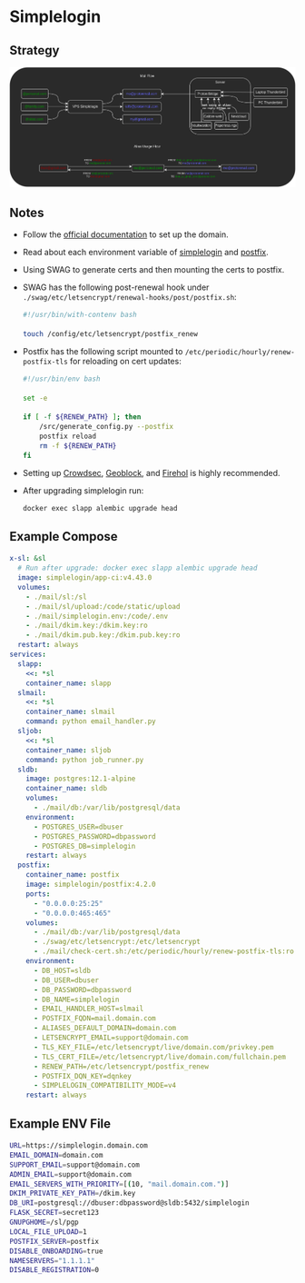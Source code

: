 # Simplelogin

## Strategy

![simplelogin](images/simplelogin.png)

## Notes

- Follow the [official documentation](https://github.com/simple-login/app) to set up the domain.
- Read about each environment variable of [simplelogin](https://github.com/simple-login/app/blob/master/example.env) and [postfix](https://github.com/simple-login/simplelogin-postfix-docker).
- Using SWAG to generate certs and then mounting the certs to postfix.
- SWAG has the following post-renewal hook under `./swag/etc/letsencrypt/renewal-hooks/post/postfix.sh`:

    ```bash
    #!/usr/bin/with-contenv bash

    touch /config/etc/letsencrypt/postfix_renew
    ```

- Postfix has the following script mounted to `/etc/periodic/hourly/renew-postfix-tls` for reloading on cert updates:

    ```bash
    #!/usr/bin/env bash

    set -e

    if [ -f ${RENEW_PATH} ]; then
        /src/generate_config.py --postfix
        postfix reload
        rm -f ${RENEW_PATH}
    fi
    ```

- Setting up [Crowdsec](https://www.linuxserver.io/blog/blocking-malicious-connections-with-crowdsec-and-swag), [Geoblock](/geoblock/), and [Firehol](/firehol/) is highly recommended.
- After upgrading simplelogin run:

    ```bash
    docker exec slapp alembic upgrade head
    ```


## Example Compose


```yaml
x-sl: &sl
  # Run after upgrade: docker exec slapp alembic upgrade head
  image: simplelogin/app-ci:v4.43.0
  volumes:
    - ./mail/sl:/sl
    - ./mail/sl/upload:/code/static/upload
    - ./mail/simplelogin.env:/code/.env
    - ./mail/dkim.key:/dkim.key:ro
    - ./mail/dkim.pub.key:/dkim.pub.key:ro
  restart: always
services:
  slapp:
    <<: *sl
    container_name: slapp
  slmail:
    <<: *sl
    container_name: slmail
    command: python email_handler.py
  sljob:
    <<: *sl
    container_name: sljob
    command: python job_runner.py
  sldb:
    image: postgres:12.1-alpine
    container_name: sldb
    volumes:
      - ./mail/db:/var/lib/postgresql/data
    environment:
      - POSTGRES_USER=dbuser
      - POSTGRES_PASSWORD=dbpassword
      - POSTGRES_DB=simplelogin
    restart: always
  postfix:
    container_name: postfix
    image: simplelogin/postfix:4.2.0
    ports:
      - "0.0.0.0:25:25"
      - "0.0.0.0:465:465"
    volumes:
      - ./mail/db:/var/lib/postgresql/data
      - ./swag/etc/letsencrypt:/etc/letsencrypt
      - ./mail/check-cert.sh:/etc/periodic/hourly/renew-postfix-tls:ro
    environment:
      - DB_HOST=sldb
      - DB_USER=dbuser
      - DB_PASSWORD=dbpassword
      - DB_NAME=simplelogin
      - EMAIL_HANDLER_HOST=slmail
      - POSTFIX_FQDN=mail.domain.com
      - ALIASES_DEFAULT_DOMAIN=domain.com
      - LETSENCRYPT_EMAIL=support@domain.com
      - TLS_KEY_FILE=/etc/letsencrypt/live/domain.com/privkey.pem
      - TLS_CERT_FILE=/etc/letsencrypt/live/domain.com/fullchain.pem
      - RENEW_PATH=/etc/letsencrypt/postfix_renew
      - POSTFIX_DQN_KEY=dqnkey
      - SIMPLELOGIN_COMPATIBILITY_MODE=v4
    restart: always
```

## Example ENV File

```bash
URL=https://simplelogin.domain.com
EMAIL_DOMAIN=domain.com
SUPPORT_EMAIL=support@domain.com
ADMIN_EMAIL=support@domain.com
EMAIL_SERVERS_WITH_PRIORITY=[(10, "mail.domain.com.")]
DKIM_PRIVATE_KEY_PATH=/dkim.key
DB_URI=postgresql://dbuser:dbpassword@sldb:5432/simplelogin
FLASK_SECRET=secret123
GNUPGHOME=/sl/pgp
LOCAL_FILE_UPLOAD=1
POSTFIX_SERVER=postfix
DISABLE_ONBOARDING=true
NAMESERVERS="1.1.1.1"
DISABLE_REGISTRATION=0
```